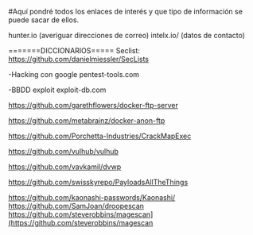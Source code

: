 

#Aquí   pondré todos los enlaces de interés y que tipo de información se puede sacar de ellos.

hunter.io (averiguar direcciones de correo)
intelx.io/ (datos de contacto)

=======DICCIONARIOS===== 
Seclist: https://github.com/danielmiessler/SecLists

-Hacking con google 
pentest-tools.com

-BBDD exploit
exploit-db.com

https://github.com/garethflowers/docker-ftp-server

https://github.com/metabrainz/docker-anon-ftp

https://github.com/Porchetta-Industries/CrackMapExec

https://github.com/vulhub/vulhub

https://github.com/vavkamil/dvwp

https://github.com/swisskyrepo/PayloadsAllTheThings

https://github.com/kaonashi-passwords/Kaonashi/
https://github.com/SamJoan/droopescan
https://github.com/steverobbins/magescan](https://github.com/steverobbins/magescan